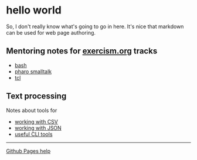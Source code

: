 # hello world

So, I don't really know what's going to go in here. It's nice that 
markdown can be used for web page authoring.

## Mentoring notes for [exercism.org](./exercism/) tracks

* [bash](https://github.com/glennj/exercism.io/blob/master/_mentor_notes/bash.md)
* [pharo smalltalk](https://github.com/glennj/exercism.io/blob/master/_mentor_notes/pharo.md)
* [tcl](https://github.com/glennj/exercism.io/blob/master/_mentor_notes/tcl.md)


## Text processing

Notes about tools for 
* [working with CSV](./csvtools.md)
* [working with JSON](./jsontools.md)
* [useful CLI tools](./clitools.md)

---

[Github Pages help](https://docs.github.com/en/free-pro-team@latest/github/working-with-github-pages)
